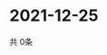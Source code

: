 # 2021-12-25
  共 0条

  <!-- BEGIN -->
  <!-- 最后更新时间Sat Dec 25 2021 06:05:08 GMT+0000 (Coordinated Universal Time) -->
  
  <!-- END -->
  
  